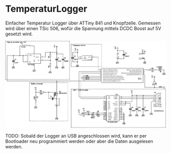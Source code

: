 # TemperaturLogger

Einfacher Temperatur Logger über ATTiny 841 und Knopfzelle.
Gemessen wird über einen TSic 506, wofür die Spannung mittels DCDC Boost auf 5V gesetzt wird.

![schaltplan](https://github.com/oprobst/TemperaturLogger/blob/master/Schaltplan.png)

TODO:
Sobald der Logger an USB angeschlossen wird, kann er per Bootloader neu programmiert werden oder aber die Daten ausgelesen werden.
